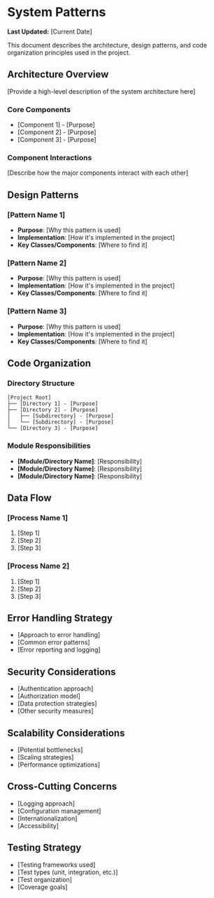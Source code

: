# System Patterns

**Last Updated:** [Current Date]

This document describes the architecture, design patterns, and code organization principles used in the project.

## Architecture Overview

[Provide a high-level description of the system architecture here]

### Core Components
* [Component 1] - [Purpose]
* [Component 2] - [Purpose]
* [Component 3] - [Purpose]

### Component Interactions
[Describe how the major components interact with each other]

## Design Patterns

### [Pattern Name 1]
* **Purpose**: [Why this pattern is used]
* **Implementation**: [How it's implemented in the project]
* **Key Classes/Components**: [Where to find it]

### [Pattern Name 2]
* **Purpose**: [Why this pattern is used]
* **Implementation**: [How it's implemented in the project]
* **Key Classes/Components**: [Where to find it]

### [Pattern Name 3]
* **Purpose**: [Why this pattern is used]
* **Implementation**: [How it's implemented in the project]
* **Key Classes/Components**: [Where to find it]

## Code Organization

### Directory Structure
```
[Project Root]
├── [Directory 1] - [Purpose]
├── [Directory 2] - [Purpose]
│   ├── [Subdirectory] - [Purpose]
│   └── [Subdirectory] - [Purpose]
└── [Directory 3] - [Purpose]
```

### Module Responsibilities
* **[Module/Directory Name]**: [Responsibility]
* **[Module/Directory Name]**: [Responsibility]
* **[Module/Directory Name]**: [Responsibility]

## Data Flow

### [Process Name 1]
1. [Step 1]
2. [Step 2]
3. [Step 3]

### [Process Name 2]
1. [Step 1]
2. [Step 2]
3. [Step 3]

## Error Handling Strategy
* [Approach to error handling]
* [Common error patterns]
* [Error reporting and logging]

## Security Considerations
* [Authentication approach]
* [Authorization model]
* [Data protection strategies]
* [Other security measures]

## Scalability Considerations
* [Potential bottlenecks]
* [Scaling strategies]
* [Performance optimizations]

## Cross-Cutting Concerns
* [Logging approach]
* [Configuration management]
* [Internationalization]
* [Accessibility]

## Testing Strategy
* [Testing frameworks used]
* [Test types (unit, integration, etc.)]
* [Test organization]
* [Coverage goals]